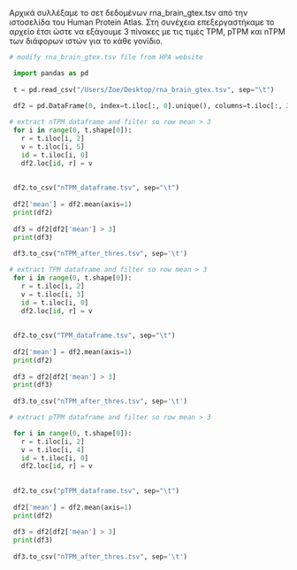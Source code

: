 Αρχικά συλλέξαμε το σετ δεδομένων rna_brain_gtex.tsv από την ιστοσελίδα του Human Protein Atlas.
Στη συνέχεια επεξεργαστήκαμε το αρχείο έτσι ώστε να εξάγουμε 3 πίνακες με τις τιμές TPM, pTPM και nTPM των διάφορων ιστών για το κάθε γονίδιο. 

```python
# modify rna_brain_gtex.tsv file from HPA website

 import pandas as pd
 
 t = pd.read_csv("/Users/Zoe/Desktop/rna_brain_gtex.tsv", sep="\t")
 
 df2 = pd.DataFrame(0, index=t.iloc[:, 0].unique(), columns=t.iloc[:, 2].unique())

# extract nTPM dataframe and filter so row mean > 3
 for i in range(0, t.shape[0]):
   r = t.iloc[i, 2]
   v = t.iloc[i, 5]
   id = t.iloc[i, 0]
   df2.loc[id, r] = v
 
 
 df2.to_csv("nTPM_dataframe.tsv", sep="\t")
 
 df2['mean'] = df2.mean(axis=1)
 print(df2)
 
 df3 = df2[df2['mean'] > 3]
 print(df3)
 
 df3.to_csv("nTPM_after_thres.tsv", sep='\t')

# extract TPM dataframe and filter so row mean > 3
 for i in range(0, t.shape[0]):
   r = t.iloc[i, 2]
   v = t.iloc[i, 3]
   id = t.iloc[i, 0]
   df2.loc[id, r] = v
 
 
 df2.to_csv("TPM_dataframe.tsv", sep="\t")
 
 df2['mean'] = df2.mean(axis=1)
 print(df2)
 
 df3 = df2[df2['mean'] > 3]
 print(df3)
 
 df3.to_csv("nTPM_after_thres.tsv", sep='\t')

# extract pTPM dataframe and filter so row mean > 3

 for i in range(0, t.shape[0]):
   r = t.iloc[i, 2]
   v = t.iloc[i, 4]
   id = t.iloc[i, 0]
   df2.loc[id, r] = v
 
 
 df2.to_csv("pTPM_dataframe.tsv", sep="\t")
 
 df2['mean'] = df2.mean(axis=1)
 print(df2)
 
 df3 = df2[df2['mean'] > 3]
 print(df3)
 
 df3.to_csv("nTPM_after_thres.tsv", sep='\t')
 
```
